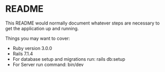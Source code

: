 # README

This README would normally document whatever steps are necessary to get the
application up and running.

Things you may want to cover:

* Ruby version 3.0.0
* Rails 7.1.4
* For database setup and migrations run: rails db:setup
* For Server run command: bin/dev
